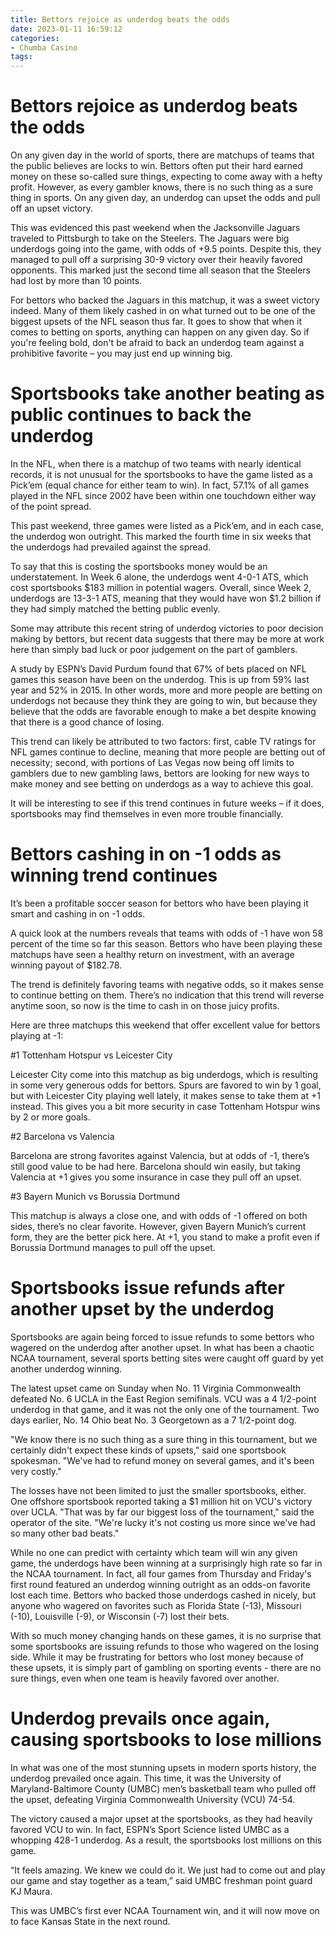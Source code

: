 ```yaml
---
title: Bettors rejoice as underdog beats the odds
date: 2023-01-11 16:59:12
categories:
- Chumba Casino
tags:
---
```



#  Bettors rejoice as underdog beats the odds

On any given day in the world of sports, there are matchups of teams that the public believes are locks to win. Bettors often put their hard earned money on these so-called sure things, expecting to come away with a hefty profit. However, as every gambler knows, there is no such thing as a sure thing in sports. On any given day, an underdog can upset the odds and pull off an upset victory.

This was evidenced this past weekend when the Jacksonville Jaguars traveled to Pittsburgh to take on the Steelers. The Jaguars were big underdogs going into the game, with odds of +9.5 points. Despite this, they managed to pull off a surprising 30-9 victory over their heavily favored opponents. This marked just the second time all season that the Steelers had lost by more than 10 points.

For bettors who backed the Jaguars in this matchup, it was a sweet victory indeed. Many of them likely cashed in on what turned out to be one of the biggest upsets of the NFL season thus far. It goes to show that when it comes to betting on sports, anything can happen on any given day. So if you're feeling bold, don't be afraid to back an underdog team against a prohibitive favorite – you may just end up winning big.

#  Sportsbooks take another beating as public continues to back the underdog

In the NFL, when there is a matchup of two teams with nearly identical records, it is not unusual for the sportsbooks to have the game listed as a Pick’em (equal chance for either team to win). In fact, 57.1% of all games played in the NFL since 2002 have been within one touchdown either way of the point spread.

This past weekend, three games were listed as a Pick’em, and in each case, the underdog won outright. This marked the fourth time in six weeks that the underdogs had prevailed against the spread.

To say that this is costing the sportsbooks money would be an understatement. In Week 6 alone, the underdogs went 4-0-1 ATS, which cost sportsbooks $183 million in potential wagers. Overall, since Week 2, underdogs are 13-3-1 ATS, meaning that they would have won $1.2 billion if they had simply matched the betting public evenly.

Some may attribute this recent string of underdog victories to poor decision making by bettors, but recent data suggests that there may be more at work here than simply bad luck or poor judgement on the part of gamblers.

A study by ESPN’s David Purdum found that 67% of bets placed on NFL games this season have been on the underdog. This is up from 59% last year and 52% in 2015. In other words, more and more people are betting on underdogs not because they think they are going to win, but because they believe that the odds are favorable enough to make a bet despite knowing that there is a good chance of losing.

This trend can likely be attributed to two factors: first, cable TV ratings for NFL games continue to decline, meaning that more people are betting out of necessity; second, with portions of Las Vegas now being off limits to gamblers due to new gambling laws, bettors are looking for new ways to make money and see betting on underdogs as a way to achieve this goal.

It will be interesting to see if this trend continues in future weeks – if it does, sportsbooks may find themselves in even more trouble financially.

#  Bettors cashing in on -1 odds as winning trend continues

It’s been a profitable soccer season for bettors who have been playing it smart and cashing in on -1 odds.

A quick look at the numbers reveals that teams with odds of -1 have won 58 percent of the time so far this season. Bettors who have been playing these matchups have seen a healthy return on investment, with an average winning payout of $182.78.

The trend is definitely favoring teams with negative odds, so it makes sense to continue betting on them. There’s no indication that this trend will reverse anytime soon, so now is the time to cash in on those juicy profits.

Here are three matchups this weekend that offer excellent value for bettors playing at -1:

#1 Tottenham Hotspur vs Leicester City

Leicester City come into this matchup as big underdogs, which is resulting in some very generous odds for bettors. Spurs are favored to win by 1 goal, but with Leicester City playing well lately, it makes sense to take them at +1 instead. This gives you a bit more security in case Tottenham Hotspur wins by 2 or more goals.

#2 Barcelona vs Valencia

Barcelona are strong favorites against Valencia, but at odds of -1, there’s still good value to be had here. Barcelona should win easily, but taking Valencia at +1 gives you some insurance in case they pull off an upset.

#3 Bayern Munich vs Borussia Dortmund

This matchup is always a close one, and with odds of -1 offered on both sides, there’s no clear favorite. However, given Bayern Munich’s current form, they are the better pick here. At +1, you stand to make a profit even if Borussia Dortmund manages to pull off the upset.

#  Sportsbooks issue refunds after another upset by the underdog

Sportsbooks are again being forced to issue refunds to some bettors who wagered on the underdog after another upset. In what has been a chaotic NCAA tournament, several sports betting sites were caught off guard by yet another underdog winning.

The latest upset came on Sunday when No. 11 Virginia Commonwealth defeated No. 6 UCLA in the East Region semifinals. VCU was a 4 1/2-point underdog in that game, and it was not the only one of the tournament. Two days earlier, No. 14 Ohio beat No. 3 Georgetown as a 7 1/2-point dog.

"We know there is no such thing as a sure thing in this tournament, but we certainly didn't expect these kinds of upsets," said one sportsbook spokesman. "We've had to refund money on several games, and it's been very costly."

The losses have not been limited to just the smaller sportsbooks, either. One offshore sportsbook reported taking a $1 million hit on VCU's victory over UCLA. "That was by far our biggest loss of the tournament," said the operator of the site. "We're lucky it's not costing us more since we've had so many other bad beats."

While no one can predict with certainty which team will win any given game, the underdogs have been winning at a surprisingly high rate so far in the NCAA tournament. In fact, all four games from Thursday and Friday's first round featured an underdog winning outright as an odds-on favorite lost each time. Bettors who backed those underdogs cashed in nicely, but anyone who wagered on favorites such as Florida State (-13), Missouri (-10), Louisville (-9), or Wisconsin (-7) lost their bets.

With so much money changing hands on these games, it is no surprise that some sportsbooks are issuing refunds to those who wagered on the losing side. While it may be frustrating for bettors who lost money because of these upsets, it is simply part of gambling on sporting events - there are no sure things, even when one team is heavily favored over another.

#  Underdog prevails once again, causing sportsbooks to lose millions

In what was one of the most stunning upsets in modern sports history, the underdog prevailed once again. This time, it was the University of Maryland-Baltimore County (UMBC) men’s basketball team who pulled off the upset, defeating Virginia Commonwealth University (VCU) 74-54.

The victory caused a major upset at the sportsbooks, as they had heavily favored VCU to win. In fact, ESPN’s Sport Science listed UMBC as a whopping 428-1 underdog. As a result, the sportsbooks lost millions on this game.

“It feels amazing. We knew we could do it. We just had to come out and play our game and stay together as a team,” said UMBC freshman point guard KJ Maura.

This was UMBC’s first ever NCAA Tournament win, and it will now move on to face Kansas State in the next round.